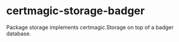 # certmagic-storage-badger
Package storage implements certmagic.Storage on top of a badger database.
